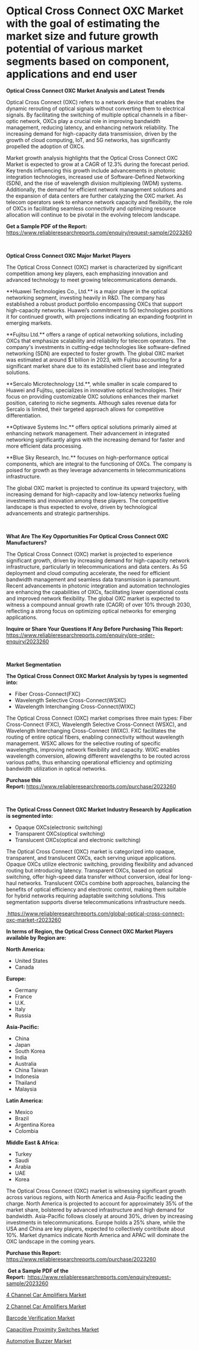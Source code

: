 <p><h1>Optical Cross Connect OXC Market with the goal of estimating the market size and future growth potential of various market segments based on component, applications and end user</h1></p><p><strong>Optical Cross Connect OXC Market Analysis and Latest Trends</strong></p>
<p><p>Optical Cross Connect (OXC) refers to a network device that enables the dynamic rerouting of optical signals without converting them to electrical signals. By facilitating the switching of multiple optical channels in a fiber-optic network, OXCs play a crucial role in improving bandwidth management, reducing latency, and enhancing network reliability. The increasing demand for high-capacity data transmission, driven by the growth of cloud computing, IoT, and 5G networks, has significantly propelled the adoption of OXCs.</p><p>Market growth analysis highlights that the Optical Cross Connect OXC Market is expected to grow at a CAGR of 12.3% during the forecast period. Key trends influencing this growth include advancements in photonic integration technologies, increased use of Software-Defined Networking (SDN), and the rise of wavelength division multiplexing (WDM) systems. Additionally, the demand for efficient network management solutions and the expansion of data centers are further catalyzing the OXC market. As telecom operators seek to enhance network capacity and flexibility, the role of OXCs in facilitating seamless connectivity and optimizing resource allocation will continue to be pivotal in the evolving telecom landscape.</p></p>
<p><strong>Get a Sample PDF of the Report:&nbsp;</strong> <a href="https://www.reliableresearchreports.com/enquiry/request-sample/2023260?utm_campaign=13&utm_medium=2&utm_source=Github&utm_content=ia&utm_term=06042025&utm_id=optical-cross-connect-oxc">https://www.reliableresearchreports.com/enquiry/request-sample/2023260</a></p>
<p>&nbsp;</p>
<p><strong>Optical Cross Connect OXC Major Market Players</strong></p>
<p><p>The Optical Cross Connect (OXC) market is characterized by significant competition among key players, each emphasizing innovation and advanced technology to meet growing telecommunications demands.</p><p>**Huawei Technologies Co., Ltd.** is a major player in the optical networking segment, investing heavily in R&D. The company has established a robust product portfolio encompassing OXCs that support high-capacity networks. Huawei’s commitment to 5G technologies positions it for continued growth, with projections indicating an expanding footprint in emerging markets.</p><p>**Fujitsu Ltd.** offers a range of optical networking solutions, including OXCs that emphasize scalability and reliability for telecom operators. The company's investments in cutting-edge technologies like software-defined networking (SDN) are expected to foster growth. The global OXC market was estimated at around $1 billion in 2023, with Fujitsu accounting for a significant market share due to its established client base and integrated solutions.</p><p>**Sercalo Microtechnology Ltd.**, while smaller in scale compared to Huawei and Fujitsu, specializes in innovative optical technologies. Their focus on providing customizable OXC solutions enhances their market position, catering to niche segments. Although sales revenue data for Sercalo is limited, their targeted approach allows for competitive differentiation.</p><p>**Optiwave Systems Inc.** offers optical solutions primarily aimed at enhancing network management. Their advancement in integrated networking significantly aligns with the increasing demand for faster and more efficient data processing.</p><p>**Blue Sky Research, Inc.** focuses on high-performance optical components, which are integral to the functioning of OXCs. The company is poised for growth as they leverage advancements in telecommunications infrastructure.</p><p>The global OXC market is projected to continue its upward trajectory, with increasing demand for high-capacity and low-latency networks fueling investments and innovation among these players. The competitive landscape is thus expected to evolve, driven by technological advancements and strategic partnerships.</p></p>
<p>&nbsp;</p>
<p><strong>What Are The Key Opportunities For Optical Cross Connect OXC Manufacturers?</strong></p>
<p><p>The Optical Cross Connect (OXC) market is projected to experience significant growth, driven by increasing demand for high-capacity network infrastructure, particularly in telecommunications and data centers. As 5G deployment and cloud computing accelerate, the need for efficient bandwidth management and seamless data transmission is paramount. Recent advancements in photonic integration and automation technologies are enhancing the capabilities of OXCs, facilitating lower operational costs and improved network flexibility. The global OXC market is expected to witness a compound annual growth rate (CAGR) of over 10% through 2030, reflecting a strong focus on optimizing optical networks for emerging applications.</p></p>
<p><strong>Inquire or Share Your Questions If Any Before Purchasing This Report:</strong> <a href="https://www.reliableresearchreports.com/enquiry/pre-order-enquiry/2023260?utm_campaign=13&utm_medium=2&utm_source=Github&utm_content=ia&utm_term=06042025&utm_id=optical-cross-connect-oxc">https://www.reliableresearchreports.com/enquiry/pre-order-enquiry/2023260</a></p>
<p>&nbsp;</p>
<p><strong>Market Segmentation</strong></p>
<p><strong>The Optical Cross Connect OXC Market Analysis by types is segmented into:</strong></p>
<p><ul><li>Fiber Cross-Connect(FXC)</li><li>Wavelength Selective Cross-Connect(WSXC)</li><li>Wavelength Interchanging Cross-Connect(WIXC)</li></ul></p>
<p><p>The Optical Cross Connect (OXC) market comprises three main types: Fiber Cross-Connect (FXC), Wavelength Selective Cross-Connect (WSXC), and Wavelength Interchanging Cross-Connect (WIXC). FXC facilitates the routing of entire optical fibers, enabling connectivity without wavelength management. WSXC allows for the selective routing of specific wavelengths, improving network flexibility and capacity. WIXC enables wavelength conversion, allowing different wavelengths to be routed across various paths, thus enhancing operational efficiency and optimizing bandwidth utilization in optical networks.</p></p>
<p><strong>Purchase this Report:&nbsp;</strong><a href="https://www.reliableresearchreports.com/purchase/2023260?utm_campaign=13&utm_medium=2&utm_source=Github&utm_content=ia&utm_term=06042025&utm_id=optical-cross-connect-oxc">https://www.reliableresearchreports.com/purchase/2023260</a></p>
<p>&nbsp;</p>
<p><strong>The Optical Cross Connect OXC Market Industry Research by Application is segmented into:</strong></p>
<p><ul><li>Opaque OXCs(electronic switching)</li><li>Transparent OXCs(optical switching)</li><li>Translucent OXCs(optical and electronic switching)</li></ul></p>
<p><p>The Optical Cross Connect (OXC) market is categorized into opaque, transparent, and translucent OXCs, each serving unique applications. Opaque OXCs utilize electronic switching, providing flexibility and advanced routing but introducing latency. Transparent OXCs, based on optical switching, offer high-speed data transfer without conversion, ideal for long-haul networks. Translucent OXCs combine both approaches, balancing the benefits of optical efficiency and electronic control, making them suitable for hybrid networks requiring adaptable switching solutions. This segmentation supports diverse telecommunications infrastructure needs.</p></p>
<p><a href="https://www.reliableresearchreports.com/global-optical-cross-connect-oxc-market-r2023260?utm_campaign=13&utm_medium=2&utm_source=Github&utm_content=ia&utm_term=06042025&utm_id=optical-cross-connect-oxc">&nbsp;https://www.reliableresearchreports.com/global-optical-cross-connect-oxc-market-r2023260</a></p>
<p><strong>In terms of Region, the Optical Cross Connect OXC Market Players available by Region are:</strong></p>
<p>
    <p> <strong> North America: </strong>
        <ul>
            <li>United States</li>
            <li>Canada</li>
        </ul>
        </p> 
    <p> <strong> Europe: </strong>
        <ul>
            <li>Germany</li>
            <li>France</li>
            <li>U.K.</li>
            <li>Italy</li>
            <li>Russia</li>
        </ul>
        </p> 
    <p> <strong> Asia-Pacific: </strong>
        <ul>
            <li>China</li>
            <li>Japan</li>
            <li>South Korea</li>
            <li>India</li>
            <li>Australia</li>
            <li>China Taiwan</li>
            <li>Indonesia</li>
            <li>Thailand</li>
            <li>Malaysia</li>
        </ul>
        </p> 
    <p> <strong> Latin America: </strong>
        <ul>
            <li>Mexico</li>
            <li>Brazil</li>
            <li>Argentina Korea</li>
            <li>Colombia</li>
        </ul>
        </p> 
    <p> <strong> Middle East & Africa: </strong>
        <ul>
            <li>Turkey</li>
            <li>Saudi</li>
            <li>Arabia</li>
            <li>UAE</li>
            <li>Korea</li>
        </ul>
    </p>
    </p>
<p><p>The Optical Cross Connect (OXC) market is witnessing significant growth across various regions, with North America and Asia-Pacific leading the charge. North America is projected to account for approximately 35% of the market share, bolstered by advanced infrastructure and high demand for bandwidth. Asia-Pacific follows closely at around 30%, driven by increasing investments in telecommunications. Europe holds a 25% share, while the USA and China are key players, expected to collectively contribute about 10%. Market dynamics indicate North America and APAC will dominate the OXC landscape in the coming years.</p></p>
<p><strong>Purchase this Report: </strong><a href="https://www.reliableresearchreports.com/purchase/2023260?utm_campaign=13&utm_medium=2&utm_source=Github&utm_content=ia&utm_term=06042025&utm_id=optical-cross-connect-oxc">https://www.reliableresearchreports.com/purchase/2023260</a></p>
<p>&nbsp;<strong>Get a Sample PDF of the Report:&nbsp;&nbsp;</strong><a href="https://www.reliableresearchreports.com/enquiry/request-sample/2023260?utm_campaign=13&utm_medium=2&utm_source=Github&utm_content=ia&utm_term=06042025&utm_id=optical-cross-connect-oxc">https://www.reliableresearchreports.com/enquiry/request-sample/2023260</a></p>
<p><strong></strong></p>
<p><p><a href="https://github.com/zhininzacher/Market-Research-Report-List-1/blob/main/4-channel-car-amplifiers-market.md?utm_campaign=13&utm_medium=2&utm_source=Github&utm_content=ia&utm_term=06042025&utm_id=optical-cross-connect-oxc">4 Channel Car Amplifiers Market</a></p><p><a href="https://github.com/sgroitrieu7f/Market-Research-Report-List-1/blob/main/2-channel-car-amplifiers-market.md?utm_campaign=13&utm_medium=2&utm_source=Github&utm_content=ia&utm_term=06042025&utm_id=optical-cross-connect-oxc">2 Channel Car Amplifiers Market</a></p><p><a href="https://github.com/roehrtizonov/Market-Research-Report-List-1/blob/main/barcode-verification-market.md?utm_campaign=13&utm_medium=2&utm_source=Github&utm_content=ia&utm_term=06042025&utm_id=optical-cross-connect-oxc">Barcode Verification Market</a></p><p><a href="https://github.com/paullsiskec4/Market-Research-Report-List-1/blob/main/capacitive-proximity-switches-market.md?utm_campaign=13&utm_medium=2&utm_source=Github&utm_content=ia&utm_term=06042025&utm_id=optical-cross-connect-oxc">Capacitive Proximity Switches Market</a></p><p><a href="https://github.com/donsonjupa/Market-Research-Report-List-1/blob/main/automotive-buzzer-market.md?utm_campaign=13&utm_medium=2&utm_source=Github&utm_content=ia&utm_term=06042025&utm_id=optical-cross-connect-oxc">Automotive Buzzer Market</a></p></p>
